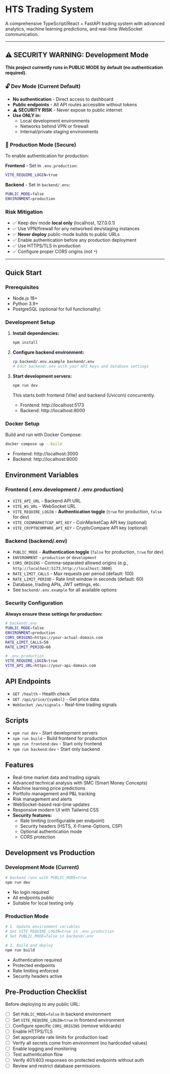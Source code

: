 # HTS Trading System

A comprehensive TypeScript/React + FastAPI trading system with advanced analytics, machine learning predictions, and real-time WebSocket communication.

---

## ⚠️ SECURITY WARNING: Development Mode

**This project currently runs in PUBLIC MODE by default (no authentication required).**

### 🔓 Dev Mode (Current Default)
- **No authentication** - Direct access to dashboard
- **Public endpoints** - All API routes accessible without tokens
- **⚠️ SECURITY RISK** - Never expose to public internet
- **Use ONLY in:**
  - Local development environments
  - Networks behind VPN or firewall
  - Internal/private staging environments

### 🔐 Production Mode (Secure)
To enable authentication for production:

**Frontend** - Set in `.env.production`:
```bash
VITE_REQUIRE_LOGIN=true
```

**Backend** - Set in `backend/.env`:
```bash
PUBLIC_MODE=false
ENVIRONMENT=production
```

### Risk Mitigation
- ✅ Keep dev mode **local only** (localhost, 127.0.0.1)
- ✅ Use VPN/firewall for any networked dev/staging instances
- ✅ **Never deploy** public-mode builds to public URLs
- ✅ Enable authentication before any production deployment
- ✅ Use HTTPS/TLS in production
- ✅ Configure proper CORS origins (not `*`)

---

## Quick Start

### Prerequisites
- Node.js 18+
- Python 3.9+
- PostgreSQL (optional for full functionality)

### Development Setup

1. **Install dependencies:**
   ```bash
   npm install
   ```

2. **Configure backend environment:**
   ```bash
   cp backend/.env.example backend/.env
   # Edit backend/.env with your API keys and database settings
   ```

3. **Start development servers:**
   ```bash
   npm run dev
   ```

   This starts both frontend (Vite) and backend (Uvicorn) concurrently.

   - Frontend: http://localhost:5173
   - Backend: http://localhost:8000

### Docker Setup

Build and run with Docker Compose:

```bash
docker compose up --build
```

- Frontend: http://localhost:3000
- Backend: http://localhost:8000

## Environment Variables

### Frontend (.env.development / .env.production)
- `VITE_API_URL` - Backend API URL
- `VITE_WS_URL` - WebSocket URL
- `VITE_REQUIRE_LOGIN` - **Authentication toggle** (`true` for production, `false` for dev)
- `VITE_COINMARKETCAP_API_KEY` - CoinMarketCap API key (optional)
- `VITE_CRYPTOCOMPARE_API_KEY` - CryptoCompare API key (optional)

### Backend (backend/.env)
- `PUBLIC_MODE` - **Authentication toggle** (`false` for production, `true` for dev)
- `ENVIRONMENT` - `production` or `development`
- `CORS_ORIGINS` - Comma-separated allowed origins (e.g., `http://localhost:5173,http://localhost:3000`)
- `RATE_LIMIT_CALLS` - Max requests per period (default: 100)
- `RATE_LIMIT_PERIOD` - Rate limit window in seconds (default: 60)
- Database, trading APIs, JWT settings, etc.
- See `backend/.env.example` for all available options

### Security Configuration
**Always ensure these settings for production:**
```bash
# backend/.env
PUBLIC_MODE=false
ENVIRONMENT=production
CORS_ORIGINS=https://your-actual-domain.com
RATE_LIMIT_CALLS=50
RATE_LIMIT_PERIOD=60

# .env.production
VITE_REQUIRE_LOGIN=true
VITE_API_URL=https://your-api-domain.com
```

## API Endpoints

- `GET /health` - Health check
- `GET /api/price/{symbol}` - Get price data
- `WebSocket /ws/signals` - Real-time trading signals

## Scripts

- `npm run dev` - Start development servers
- `npm run build` - Build frontend for production
- `npm run frontend:dev` - Start only frontend
- `npm run backend:dev` - Start only backend

## Features

- Real-time market data and trading signals
- Advanced technical analysis with SMC (Smart Money Concepts)
- Machine learning price predictions
- Portfolio management and P&L tracking
- Risk management and alerts
- WebSocket-based real-time updates
- Responsive modern UI with Tailwind CSS
- **Security features:**
  - Rate limiting (configurable per endpoint)
  - Security headers (HSTS, X-Frame-Options, CSP)
  - Optional authentication mode
  - CORS protection

## Development vs Production

### Development Mode (Current)
```bash
# Backend runs with PUBLIC_MODE=true
npm run dev
```
- No login required
- All endpoints public
- Suitable for local testing only

### Production Mode
```bash
# 1. Update environment variables
# Set VITE_REQUIRE_LOGIN=true in .env.production
# Set PUBLIC_MODE=false in backend/.env

# 2. Build and deploy
npm run build
```
- Authentication required
- Protected endpoints
- Rate limiting enforced
- Security headers active

## Pre-Production Checklist

Before deploying to any public URL:

- [ ] Set `PUBLIC_MODE=false` in backend environment
- [ ] Set `VITE_REQUIRE_LOGIN=true` in frontend environment
- [ ] Configure specific `CORS_ORIGINS` (remove wildcards)
- [ ] Enable HTTPS/TLS
- [ ] Set appropriate rate limits for production load
- [ ] Verify all secrets come from environment (no hardcoded values)
- [ ] Enable logging and monitoring
- [ ] Test authentication flow
- [ ] Verify 401/403 responses on protected endpoints without auth
- [ ] Review and restrict database permissions
